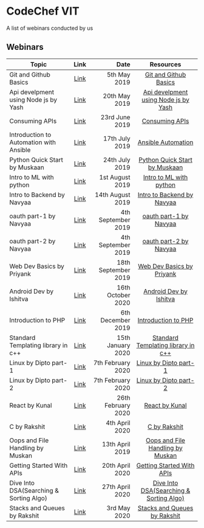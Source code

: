 # CodeChef VIT

A list of webinars conducted by us

## Webinars

| Topic                                                                                         |                                 Link                                  |              Date |                                                           Resources                                                            |
| --------------------------------------------------------------------------------------------- | :-------------------------------------------------------------------: | ----------------: | :----------------------------------------------------------------------------------------------------------------------------: |              
| Git and Github Basics                                                     | [Link](https://www.facebook.com/codechefvit/videos/1011390399066124/)  |    5th May 2019 |       [Git and Github Basics ](https://www.facebook.com/codechefvit/videos/1011390399066124/)        |
| Api develpment using Node js by Yash                                                          | [Link](https://www.facebook.com/codechefvit/videos/386584228621534/)  | 20th May 2019 |                          [Api develpment using Node js by Yash](https://www.facebook.com/codechefvit/videos/386584228621534/) |
| Consuming APIs                                                                                | [Link](https://www.facebook.com/codechefvit/videos/270778887096934/)  |    23rd June 2019 |                      [Consuming APIs](https://github.com/CodeChefVIT/webinars/tree/master/consuming-apis)                      |
| Introduction to Automation with Ansible                                                       | [Link](https://www.facebook.com/codechefvit/videos/210814896488714/)  |    17th July 2019 |       [Ansible Automation](https://l.facebook.com/l.php?u=https%3A%2F%2Fgithub.com%2FCodeChefVIT%2Fwebinars%2Ftree%2Fmaster%2FIntroduction-to-Automation-with-Ansible%3Ffbclid%3DIwAR0heoDAUDDDqwjB6ZNeWIuV-XoJGcB8382pyic5cNxMobMEO8xFTBInBiM&h=AT3gswHsqiP2X0y4m0eOdyXcp4mIbsgIpop8MD_og8G4gMRhglxeaMgXMsMB77jF2zFvrz4YUsgzvk4aXt7aJDzbsvULZtG-JDzW2oM_Ncjp5nzND19vgxhXvR0-dQokPQGS&__tn__=-UK-R)        |             
|Python Quick Start by Muskaan                                                                                  | [Link](https://www.facebook.com/codechefvit/videos/334303947460567/) | 24th July 2019    |                          [Python Quick Start by Muskaan](https://www.facebook.com/codechefvit/videos/334303947460567/)                           |
| Intro to ML with python                                                                               | [Link](https://www.facebook.com/codechefvit/videos/355575548702948/) | 1st August 2019   |                          [Intro to ML with python](https://www.facebook.com/codechefvit/videos/355575548702948/)                           |
| Intro to Backend by Navyaa                                                                                 | [Link](https://www.facebook.com/codechefvit/videos/406785753375545/) | 14th August 2019    |                          [Intro to Backend by Navyaa](https://www.facebook.com/codechefvit/videos/406785753375545/)   
| oauth part-1 by Navyaa                                                                                 | [Link](https://www.facebook.com/codechefvit/videos/543019453149025/) | 4th September 2019    |                          [oauth part-1 by Navyaa](https://www.facebook.com/codechefvit/videos/543019453149025/)                           |
| oauth part-2 by Navyaa                                                                                  | [Link](https://www.facebook.com/codechefvit/videos/672692396562958/) | 4th September 2019    |                          [oauth part-2 by Navyaa](https://www.facebook.com/codechefvit/videos/672692396562958/)                                    |
| Web Dev Basics by Priyank                                                                               | [Link](https://www.facebook.com/codechefvit/videos/432979134007682/) | 18th September 2019    |                          [Web Dev Basics by Priyank](https://www.facebook.com/codechefvit/videos/1011390399066124/?__tn__=-UK-R)                           |
| Android Dev by Ishitva                                                                        | [Link](https://www.facebook.com/codechefvit/videos/421689051869209/)  | 16th October 2020 |                          [Android Dev by Ishitva](https://www.facebook.com/codechefvit/videos/421689051869209/)                |
| Introduction to PHP                                                                           | [Link](https://www.facebook.com/codechefvit/videos/537200067011030/)  | 6th December 2019 |                          [Introduction to PHP](https://www.studytonight.com/php/introduction-to-php)|                           
| Standard Templating library in c++                                                                                  | [Link](https://www.facebook.com/codechefvit/videos/2416407545130503/) | 15th January 2020    |                          [Standard Templating library in c++](https://www.facebook.com/codechefvit/videos/2416407545130503/)                          |                          
| Linux by Dipto part-1                                                      | [Link](https://www.facebook.com/codechefvit/videos/116609809780917/)  |    7th February 2020 |       [Linux by Dipto part-1 ](https://www.facebook.com/codechefvit/videos/116609809780917/)        |
| Linux by Dipto part-2                                                     | [Link](https://www.facebook.com/codechefvit/videos/2217861008517690/)  |    7th February 2020 |       [Linux by Dipto part-2 ](https://www.facebook.com/codechefvit/videos/2217861008517690/)        |
| React by Kunal                                                                                 | [Link](https://www.facebook.com/codechefvit/videos/276607059969007/) | 26th February 2020    |                          [React by Kunal](https://www.facebook.com/codechefvit/videos/276607059969007/)                           |
| C by Rakshit                                                                                  | [Link](https://www.facebook.com/codechefvit/videos/1334681746919673/) | 4th April 2020 |                          [C by Rakshit](https://l.facebook.com/l.php?u=https%3A%2F%2Fdrive.google.com%2Fdrive%2Ffolders%2F1W1K8dbS7OzZFb2QUPOfFqUNcjojHa_Bo%3Fusp%3Dsharing%26fbclid%3DIwAR19eStY7jTmlEFC73OermnCWW_tdUwJGxLRoyW_NSIB992XX_UqoLJt6jo&h=AT1iSTUowSj21eXy4xdGK1aa_iMfJox70OXyil8O_lleNdDqruZSHXzDntQz9D3GwYLcS4Gql7YDOZvATFEynOtR8pQooWzGgJq6mTrhoeQHTlS33J6tu9FpJrEAcJ8DUh4e&__tn__=R-R)                         |
| Oops and File Handling by Muskan                                                                           | [Link](https://www.facebook.com/codechefvit/videos/344941986465322/)  | 13th April 2019 |                          [Oops and File Handling by Muskan](https://www.facebook.com/codechefvit/videos/344941986465322/)|  
| Getting Started With APIs                                                                          | [Link](https://youtu.be/MfK9u9y63xc)  | 20th April 2020 |                          [Getting Started With APIs](https://github.com/unknown-guy-1610/TodoList-API.git)|  
| Dive Into DSA(Searching & Sorting Algo)                                                                           | [Link](https://youtu.be/AmRc6D_Nhiw)  | 27th April 2020 |                          [Dive Into DSA(Searching & Sorting Algo)](https://github.com/CodeChefVIT/webinars/tree/master/Searching%20%26%20Sorting%20Algo)|  
| Stacks and Queues by Rakshit                                                                               | [Link](https://youtu.be/vb9teacNj2M) | 3rd May 2020    |                          [Stacks and Queues by Rakshit ](https://github.com/rmaggon6/Webinar_on_DSA.git)  |

